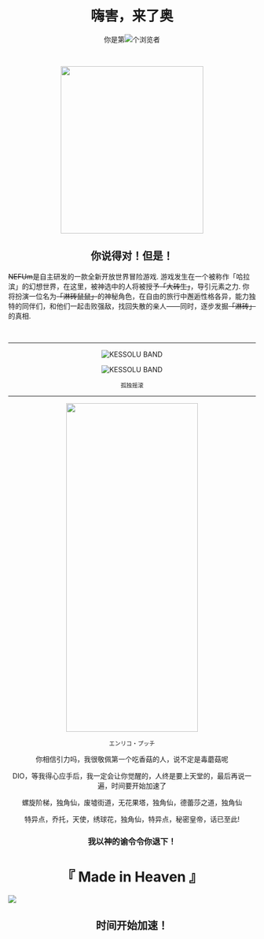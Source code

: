 <h1 align="center"> 
  嗨害，来了奥<br></h1>
  <p align="center">你是第<img src="https://profile-counter.glitch.me/Jeffylison/count.svg" >个浏览者</p>

<br>
<p align="center"><img src="http://tiebapic.baidu.com/forum/w%3D580/sign=d02b1f76c50a19d8cb03840d03f882c9/5cf13923720e0cf3cb5e083c4f46f21fbc09aaf5.jpg?tbpicau=2023-02-21-05_261e168c653b6fba16ea5f880eaff14b" width="290" height="340"></p>
<h2 align="center">你说得对！但是！</h2>
<p ><del>NEFUm</del>是自主研发的一款全新开放世界冒险游戏. 游戏发生在一个被称作「哈拉滨」的幻想世界，在这里，被神选中的人将被授予<del>「大砖生」</del>，导引元素之力. 你将扮演一位名为<del>「淋砖鼠鼠」</del>的神秘角色，在自由的旅行中邂逅性格各异，能力独特的同伴们，和他们一起击败强敌，找回失散的亲人——同时，逐步发掘<del>「淋砖」</del>的真相.</p><br><hr>
<!--
        ⠻⣦⡈⠛⢿⡌⢆⢂⠹⣿⣧⡄⡄⠹⡄⢆⡟⢄⠉⢟⣮⣷⢄⠐⢤⡤⢤⣬⣭⣭
        ⣷⣤⠙⣶⣦⠙⡌⢻⠂⠘⣿⣷⢹⠄⢳⠘⣿⡟⣿⡄⢳⡆⢳⠛⢢⠈⠉⠛⠛⠛
        ⢿⣿⣷⣀⠈⠓⠌⠂⠘⢆⠈⢙⣎⢣⠘⡆⢣⡛⣿⡇⢀⡙⠚⠶⠶⠿⠷⠶⠒⠒
        ⣾⠿⣿⣿⣦⣄⣁⣀⣠⡀⠡⠄⠳⡛⢆⠱⠈⢧⣿⡇⠸⠟⠉⠐⠠⠄⠄⠄⣼⣿
        ⣿⣷⣬⣉⣛⣛⠛⠿⠿⣧⣷⣦⣄⠘⢿⡆⠡⠘⣀⡇⢠⣶⣷⣮⣤⣤⣴⣿⣿⣿
        ⣿⣿⣿⣿⣿⣿⣿⣿⣿⣿⣿⣿⣿⣷⡀⢿⡀⠄⠉⡇⢸⣿⣿⣿⣉⣉⣉⣉⣉⣰
        ⣿⣿⣿⣿⣿⣿⣿⣿⣿⣿⣿⣿⣿⡏⣿⣦⡙⠄⠄⠁⢸⣿⣿⣿⣿⣿⣿⣿⣿⣿
        ⣿⡙⠿⣿⣿⣿⣿⣿⣿⣿⣿⣿⠿⠁⣿⣿⣷⣌⠄⠄⠘⣿⣿⣿⣿⣿⣿⣿⣿⣿
        ⣿⣿⣦⣀⡨⣝⡻⠿⣻⣿⣧⣄⠄⠄⣿⣿⣿⣿⣿⣦⡀⢻⣿⣿⣿⣿⣿⡿⠿⣿
        ⣿⣿⣿⣿⡇⢿⡛⢿⣿⣿⣿⣿⣧⠘⣿⣛⣻⣿⣿⣿⣿⣤⡿⢿⠿⣛⡃⠄⣸⣿
        ⡹⣿⣿⣿⣿⣼⣷⣶⣝⢿⣿⣿⣿⣧⣿⣿⣿⣿⣿⣿⣿⣿⡿⠟⣿⢇⣈⣼⣿⣿
        ⣿⣜⢿⣭⢻⣿⣿⣿⣯⢧⠙⢻⠛⣛⣛⠛⠛⠿⠿⠟⣛⣥⣶⣼⢏⣾⣿⣿⣿⣿
        ⣿⣿⣎⠿⣇⢻⣿⣿⣿⡌⢷⣆⢭⣓⣒⣒⣛⣣⣶⠞⣵⣿⣿⣿⡿⣱⣾⣿⣿⣿
-城之内一张-->
<p align="center"><img src="https://user-images.githubusercontent.com/100355251/219846553-62b4a342-8db5-4348-bf79-4298792c091b.png" alt="KESSOLU BAND"></p>
<p align="center"><img src="https://user-images.githubusercontent.com/100355251/219846421-67bcaa3f-67ff-49cc-8a75-6e08ff7aa1f6.png" alt="KESSOLU BAND"></p>
<p align="center"><sup>孤独摇滚</sup></p>
<hr>
<p align="center"><img src="https://user-images.githubusercontent.com/100355251/219844414-bfbd0b2c-049c-41aa-93d0-6e3ed53f0d63.png" width="268" height="668"></p>
<p align="center"><sup>エンリコ・プッチ</sup></p>
<p align="center">你相信引力吗，我很敬佩第一个吃香菇的人，说不定是毒蘑菇呢<br></p>
<p align="center">DIO，等我得心应手后，我一定会让你觉醒的，人终是要上天堂的，最后再说一遍，时间要开始加速了<br></p>
<p align="center">螺旋阶梯，独角仙，废墟街道，无花果塔，独角仙，德蕾莎之道，独角仙<br></p>
<p align="center">特异点，乔托，天使，绣球花，独角仙，特异点，秘密皇帝，话已至此!</p>
<h3 align="center">我以神的谕令令你退下！</h3>
<h1 align="center">『 Made in Heaven 』</h1>
<img src="https://user-images.githubusercontent.com/100355251/219632061-89ee6ba0-9296-48ee-a39b-ab5d2fa8eb38.png">
<h2 align="center">时间开始加速！</h2>

